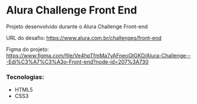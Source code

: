 # Alura Challenge Front End

Projeto desenvolvido durante o Alura Challenge Front-end

URL do desafio: https://www.alura.com.br/challenges/front-end

Figma do projeto: https://www.figma.com/file/Ve4hpTfmMa7yAFneoGtGKD/Alura-Challenge---Edi%C3%A7%C3%A3o-Front-end?node-id=207%3A730

### Tecnologias:

- HTML5
- CSS3


